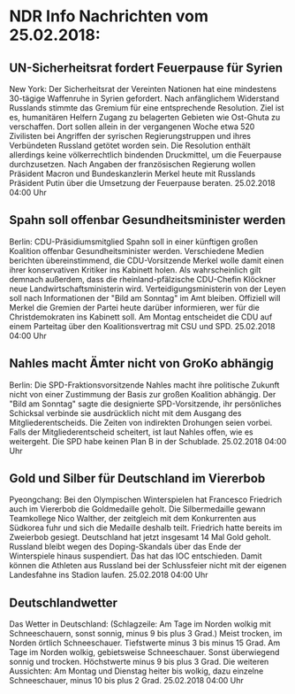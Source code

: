 # NDR Info Nachrichten vom 25.02.2018:


## UN-Sicherheitsrat fordert Feuerpause für Syrien
New York:	Der Sicherheitsrat der Vereinten Nationen hat eine mindestens 30-tägige Waffenruhe in Syrien gefordert. Nach anfänglichem Widerstand Russlands stimmte das Gremium für eine entsprechende Resolution. Ziel ist es, humanitären Helfern Zugang zu belagerten Gebieten wie Ost-Ghuta zu verschaffen. Dort sollen allein in der vergangenen Woche etwa 520 Zivilisten bei Angriffen der syrischen Regierungstruppen und ihres Verbündeten Russland getötet worden sein. Die Resolution enthält allerdings keine völkerrechtlich bindenden Druckmittel, um die Feuerpause durchzusetzen. Nach Angaben der französischen Regierung wollen Präsident Macron und Bundeskanzlerin Merkel heute mit Russlands Präsident Putin über die Umsetzung der Feuerpause beraten. 25.02.2018 04:00 Uhr 

## Spahn soll offenbar Gesundheitsminister werden
Berlin: CDU-Präsidiumsmitglied Spahn soll in einer künftigen großen Koalition offenbar Gesundheitsminister werden. Verschiedene Medien berichten übereinstimmend, die CDU-Vorsitzende Merkel wolle damit einen ihrer konservativen Kritiker ins Kabinett holen. Als wahrscheinlich gilt demnach außerdem, dass die rheinland-pfälzische CDU-Chefin Klöckner neue Landwirtschaftsministerin wird. Verteidigungsministerin von der Leyen soll nach Informationen der "Bild am Sonntag" im Amt bleiben. Offiziell will Merkel die Gremien der Partei heute darüber informieren, wer für die Christdemokraten ins Kabinett soll. Am Montag entscheidet die CDU auf einem Parteitag über den Koalitionsvertrag mit CSU und SPD. 25.02.2018 04:00 Uhr 

## Nahles macht Ämter nicht von GroKo abhängig
Berlin: Die SPD-Fraktionsvorsitzende Nahles macht ihre politische Zukunft nicht von einer Zustimmung der Basis zur großen Koalition abhängig. Der "Bild am Sonntag" sagte die designierte SPD-Vorsitzende, ihr persönliches Schicksal verbinde sie ausdrücklich nicht mit dem Ausgang des Mitgliederentscheids. Die Zeiten von indirekten Drohungen seien vorbei. Falls der Mitgliederentscheid scheitert, ist laut Nahles offen, wie es weitergeht. Die SPD habe keinen Plan B in der Schublade. 25.02.2018 04:00 Uhr 

## Gold und Silber für Deutschland im Viererbob
Pyeongchang:	Bei den Olympischen Winterspielen hat Francesco Friedrich auch im Viererbob die Goldmedaille geholt. Die Silbermedaille gewann Teamkollege Nico Walther, der zeitgleich mit dem Konkurrenten aus Südkorea fuhr und sich die Medaille deshalb teilt. Friedrich hatte bereits im Zweierbob gesiegt. Deutschland hat jetzt insgesamt 14 Mal Gold geholt. Russland bleibt wegen des Doping-Skandals über das Ende der Winterspiele hinaus suspendiert. Das hat das IOC entschieden. Damit können die Athleten aus Russland bei der Schlussfeier nicht mit der eigenen Landesfahne ins Stadion laufen. 25.02.2018 04:00 Uhr 

## Deutschlandwetter
Das Wetter in Deutschland:
(Schlagzeile: Am Tage im Norden wolkig mit Schneeschauern, sonst sonnig, minus 9 bis plus 3 Grad.) Meist trocken, im Norden örtlich Schneeschauer. Tiefstwerte minus 3 bis minus 15 Grad. Am Tage im Norden wolkig, gebietsweise Schneeschauer. Sonst überwiegend sonnig und trocken. Höchstwerte minus 9 bis plus 3 Grad. Die weiteren Aussichten: Am Montag und Dienstag heiter bis wolkig, dazu einzelne Schneeschauer, minus 10 bis plus 2 Grad. 25.02.2018 04:00 Uhr 
